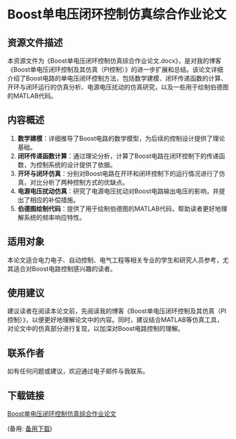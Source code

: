 # Boost单电压闭环控制仿真综合作业论文

## 资源文件描述

本资源文件为《Boost单电压闭环控制仿真综合作业论文.docx》，是对我的博客《Boost单电压闭环控制及其仿真（PI控制）》的进一步扩展和总结。该论文详细介绍了Boost电路的单电压闭环控制方法，包括数学建模、闭环传递函数的计算、开环与闭环运行的仿真分析、电源电压扰动的仿真研究，以及一些用于绘制伯德图的MATLAB代码。

## 内容概述

1. **数学建模**：详细推导了Boost电路的数学模型，为后续的控制设计提供了理论基础。
2. **闭环传递函数计算**：通过理论分析，计算了Boost电路在闭环控制下的传递函数，为控制系统的设计提供了依据。
3. **开环与闭环仿真**：分别对Boost电路在开环和闭环控制下的运行情况进行了仿真，对比分析了两种控制方式的优缺点。
4. **电源电压扰动仿真**：研究了电源电压扰动对Boost电路输出电压的影响，并提出了相应的补偿措施。
5. **伯德图绘制代码**：提供了用于绘制伯德图的MATLAB代码，帮助读者更好地理解系统的频率响应特性。

## 适用对象

本论文适合电力电子、自动控制、电气工程等相关专业的学生和研究人员参考，尤其适合对Boost电路控制感兴趣的读者。

## 使用建议

建议读者在阅读本论文前，先阅读我的博客《Boost单电压闭环控制及其仿真（PI控制）》，以便更好地理解论文中的内容。同时，建议结合MATLAB等仿真工具，对论文中的仿真部分进行复现，以加深对Boost电路控制的理解。

## 联系作者

如有任何问题或建议，欢迎通过电子邮件与我联系。

## 下载链接
[Boost单电压闭环控制仿真综合作业论文](https://pan.quark.cn/s/f1be741b0a1e) 

(备用: [备用下载](https://pan.baidu.com/s/1oZDk9LdSL7hkPDuBLOcDew?pwd=1234))
